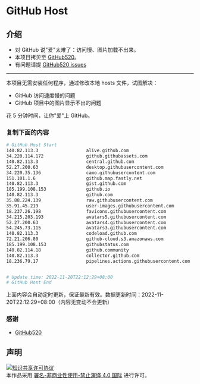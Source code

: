# GitHub Host
## 介绍
- 对 GitHub 说"爱"太难了：访问慢、图片加载不出来。
- 本项目拷贝至 [GitHub520](https://github.com/521xueweihan/GitHub520)。
- 有问题请提 [GitHub520 issues](https://github.com/521xueweihan/GitHub520/issues/new)

---

本项目无需安装任何程序，通过修改本地 hosts 文件，试图解决：
- GitHub 访问速度慢的问题
- GitHub 项目中的图片显示不出的问题

花 5 分钟时间，让你"爱"上 GitHub。

### 复制下面的内容
```bash
# GitHub Host Start
140.82.113.3                  alive.github.com
34.220.114.172                github.githubassets.com
140.82.113.3                  central.github.com
52.27.200.63                  desktop.githubusercontent.com
34.220.35.136                 camo.githubusercontent.com
151.101.1.6                   github.map.fastly.net
140.82.113.3                  gist.github.com
185.199.108.153               github.io
140.82.113.3                  github.com
35.88.224.139                 raw.githubusercontent.com
35.91.45.219                  user-images.githubusercontent.com
18.237.26.198                 favicons.githubusercontent.com
34.215.203.193                avatars5.githubusercontent.com
52.27.200.63                  avatars4.githubusercontent.com
54.245.73.115                 avatars3.githubusercontent.com
140.82.113.3                  codeload.github.com
72.21.206.80                  github-cloud.s3.amazonaws.com
185.199.108.153               githubstatus.com
140.82.114.18                 github.community
140.82.113.3                  collector.github.com
18.236.79.17                  pipelines.actions.githubusercontent.com


# Update time: 2022-11-20T22:12:29+08:00
# GitHub Host End

```
上面内容会自动定时更新，保证最新有效。数据更新时间：2022-11-20T22:12:29+08:00（内容无变动不会更新）

### 感谢

- [GitHub520](https://github.com/521xueweihan/GitHub520)

## 声明
<a rel="license" href="https://creativecommons.org/licenses/by-nc-nd/4.0/deed.zh"><img alt="知识共享许可协议" style="border-width: 0" src="https://licensebuttons.net/l/by-nc-nd/4.0/88x31.png"></a><br>本作品采用 <a rel="license" href="https://creativecommons.org/licenses/by-nc-nd/4.0/deed.zh">署名-非商业性使用-禁止演绎 4.0 国际</a> 进行许可。
